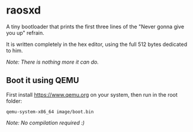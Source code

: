 # raosxd
A tiny bootloader that prints the first three lines of the "Never gonna give you up" refrain.

It is written completely in the hex editor, using the full 512 bytes dedicated to him.

*Note: There is nothing more it can do.*

## Boot it using QEMU
First install https://www.qemu.org on your system, then run in the root folder:

`qemu-system-x86_64 image/boot.bin`

*Note: No compilation required :)*

